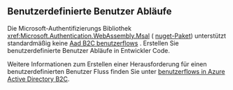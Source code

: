 ## <a name="custom-user-flows"></a>Benutzerdefinierte Benutzer Abläufe

Die Microsoft-Authentifizierungs Bibliothek <xref:Microsoft.Authentication.WebAssembly.Msal> ( [nuget-Paket](https://www.nuget.org/packages/Microsoft.Authentication.WebAssembly.Msal/)) unterstützt standardmäßig keine [Aad B2C benutzerflows](/azure/active-directory-b2c/user-flow-overview) . Erstellen Sie benutzerdefinierte Benutzer Abläufe in Entwickler Code.

Weitere Informationen zum Erstellen einer Herausforderung für einen benutzerdefinierten Benutzer Fluss finden Sie unter [benutzerflows in Azure Active Directory B2C](/azure/active-directory-b2c/user-flow-overview).
